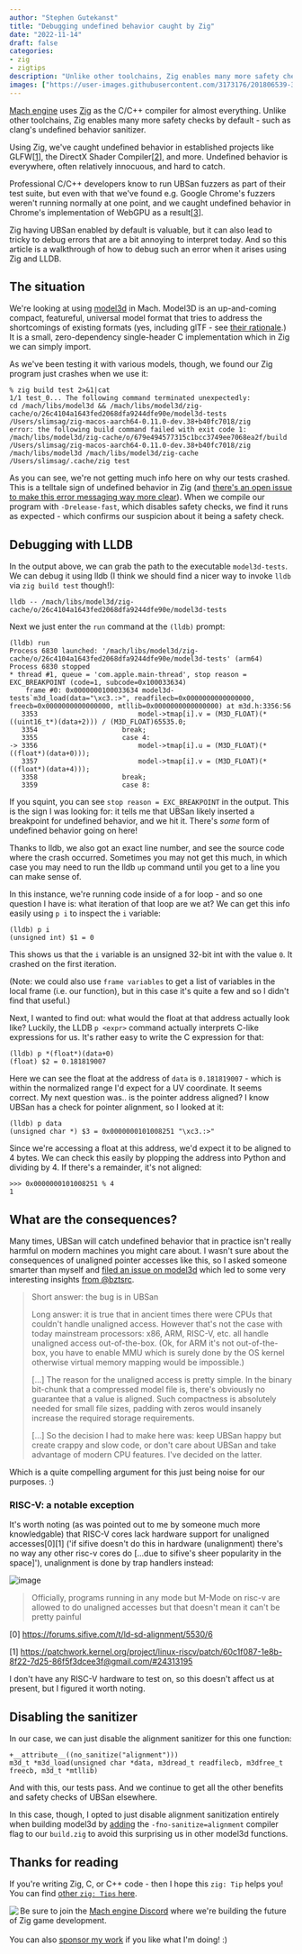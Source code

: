 ```yaml
---
author: "Stephen Gutekanst"
title: "Debugging undefined behavior caught by Zig"
date: "2022-11-14"
draft: false
categories:
- zig
- zigtips
description: "Unlike other toolchains, Zig enables many more safety checks by default. We've caught undefined behavior in GLFW, the DirectX Shader Comppiler, and Google Chrome's WebGPU implementation as a result. But debugging these situations can be a bit tricky sometimes, so here's a walkthrough of how to debug such an error using Zig and LLDB."
images: ["https://user-images.githubusercontent.com/3173176/201806539-3dfa8d41-60d9-4b4f-ba14-9aa0012a0007.png"]
---
```


[Mach engine](https://machengine.org/) uses [Zig](https://ziglang.org) as the C/C++ compiler for almost everything. Unlike other toolchains, Zig enables many more safety checks by default - such as clang's undefined behavior sanitizer.

Using Zig, we've caught undefined behavior in established projects like GLFW[[1](/2021/perfecting-glfw-for-zig-and-finding-undefined-behavior/)], the DirectX Shader Compiler[[2](https://github.com/microsoft/DirectXShaderCompiler/pull/4178#discussion_r780733405)], and more. Undefined behavior is everywhere, often relatively innocuous, and hard to catch.

Professional C/C++ developers know to run UBSan fuzzers as part of their test suite, but even with that we've found e.g. Google Chrome's fuzzers weren't running normally at one point, and we caught undefined behavior in Chrome's implementation of WebGPU as a result[[3](https://dawn-review.googlesource.com/c/dawn/+/87380)].

Zig having UBSan enabled by default is valuable, but it can also lead to tricky to debug errors that are a bit annoying to interpret today. And so this article is a walkthrough of how to debug such an error when it arises using Zig and LLDB.

## The situation

We're looking at using [model3d](https://bztsrc.gitlab.io/model3d/) in Mach. Model3D is an up-and-coming compact, featureful, universal model format that tries to address the shortcomings of existing formats (yes, including glTF - see [their rationale](https://gitlab.com/bztsrc/model3d/#rationale).) It is a small, zero-dependency single-header C implementation which in Zig we can simply import.

As we've been testing it with various models, though, we found our Zig program just crashes when we use it:

```
% zig build test 2>&1|cat
1/1 test_0... The following command terminated unexpectedly:
cd /mach/libs/model3d && /mach/libs/model3d/zig-cache/o/26c4104a1643fed2068dfa9244dfe90e/model3d-tests /Users/slimsag/zig-macos-aarch64-0.11.0-dev.38+b40fc7018/zig 
error: the following build command failed with exit code 1:
/mach/libs/model3d/zig-cache/o/679e494577315c1bcc3749ee7068ea2f/build /Users/slimsag/zig-macos-aarch64-0.11.0-dev.38+b40fc7018/zig /mach/libs/model3d /mach/libs/model3d/zig-cache /Users/slimsag/.cache/zig test
```

As you can see, we're not getting much info here on why our tests crashed. This is a telltale sign of undefined behavior in Zig (and [there's an open issue to make this error messaging way more clear](https://github.com/ziglang/zig/issues/5163)). When we compile our program with `-Drelease-fast`, which disables safety checks, we find it runs as expected - which confirms our suspicion about it being a safety check.

## Debugging with LLDB

In the output above, we can grab the path to the executable `model3d-tests`. We can debug it using lldb (I think we should find a nicer way to invoke `lldb` via `zig build test` though!):

```
lldb -- /mach/libs/model3d/zig-cache/o/26c4104a1643fed2068dfa9244dfe90e/model3d-tests
```

Next we just enter the `run` command at the `(lldb)` prompt:

```
(lldb) run
Process 6830 launched: '/mach/libs/model3d/zig-cache/o/26c4104a1643fed2068dfa9244dfe90e/model3d-tests' (arm64)
Process 6830 stopped
* thread #1, queue = 'com.apple.main-thread', stop reason = EXC_BREAKPOINT (code=1, subcode=0x100033634)
    frame #0: 0x0000000100033634 model3d-tests`m3d_load(data="\xc3.:>", readfilecb=0x0000000000000000, freecb=0x0000000000000000, mtllib=0x0000000000000000) at m3d.h:3356:56
   3353	                        model->tmap[i].v = (M3D_FLOAT)(*((uint16_t*)(data+2))) / (M3D_FLOAT)65535.0;
   3354	                    break;
   3355	                    case 4:
-> 3356	                        model->tmap[i].u = (M3D_FLOAT)(*((float*)(data+0)));
   3357	                        model->tmap[i].v = (M3D_FLOAT)(*((float*)(data+4)));
   3358	                    break;
   3359	                    case 8:
```

If you squint, you can see `stop reason = EXC_BREAKPOINT` in the output. This is the sign I was looking for: it tells me that UBSan likely inserted a breakpoint for undefined behavior, and we hit it. There's _some_ form of undefined behavior going on here!

Thanks to lldb, we also got an exact line number, and see the source code where the crash occurred. Sometimes you may not get this much, in which case you may need to run the lldb `up` command until you get to a line you can make sense of.

In this instance, we're running code inside of a for loop - and so one question I have is: what iteration of that loop are we at? We can get this info easily using `p i` to inspect the `i` variable:

```
(lldb) p i
(unsigned int) $1 = 0
```

This shows us that the `i` variable is an unsigned 32-bit int with the value `0`. It crashed on the first iteration.

(Note: we could also use `frame variables` to get a list of variables in the local frame (i.e. our function), but in this case it's quite a few and so I didn't find that useful.)

Next, I wanted to find out: what would the float at that address actually look like? Luckily, the LLDB `p <expr>` command actually interprets C-like expressions for us. It's rather easy to write the C expression for that:

```
(lldb) p *(float*)(data+0)
(float) $2 = 0.181819007
```

Here we can see the float at the address of `data` is `0.181819007` - which is within the normalized range I'd expect for a UV coordinate. It seems correct. My next question was.. is the pointer address aligned? I know UBSan has a check for pointer alignment, so I looked at it:

```
(lldb) p data
(unsigned char *) $3 = 0x0000000101008251 "\xc3.:>"
```

Since we're accessing a float at this address, we'd expect it to be aligned to 4 bytes. We can check this easily by plopping the address into Python and dividing by 4. If there's a remainder, it's not aligned:

```
>>> 0x0000000101008251 % 4
1
```

## What are the consequences?

Many times, UBSan will catch undefined behavior that in practice isn't really harmful on modern machines you might care about. I wasn't sure about the consequences of unaligned pointer accesses like this, so I asked someone smarter than myself and [filed an issue on model3d](https://gitlab.com/bztsrc/model3d/-/issues/19) which led to some very interesting insights [from @bztsrc](https://gitlab.com/bztsrc/model3d/-/issues/19#note_1171783061).

> Short answer: the bug is in UBSan
>
> Long answer: it is true that in ancient times there were CPUs that couldn't handle unaligned access. However that's not the case with today mainstream processors: x86, ARM, RISC-V, etc. all handle unaligned access out-of-the-box. (Ok, for ARM it's not out-of-the-box, you have to enable MMU which is surely done by the OS kernel otherwise virtual memory mapping would be impossible.)
>
> [...] The reason for the unaligned access is pretty simple. In the binary bit-chunk that a compressed model file is, there's obviously no guarantee that a value is aligned. Such compactness is absolutely needed for small file sizes, padding with zeros would insanely increase the required storage requirements.
>
> [...] So the decision I had to make here was: keep UBSan happy but create crappy and slow code, or don't care about UBSan and take advantage of modern CPU features. I've decided on the latter.

Which is a quite compelling argument for this just being noise for our purposes. :)

### RISC-V: a notable exception

It's worth noting (as was pointed out to me by someone much more knowledgable) that RISC-V cores lack hardware support for unaligned accesses[0][1] ('if sifive doesn't do this in hardware (unalignment) there's no way any other risc-v cores do [...due to sifive's sheer popularity in the space]'), unalignment is done by trap handlers instead:

![image](https://user-images.githubusercontent.com/3173176/201804903-5584f318-5832-4c76-9f1a-45a32ce10348.png)

> Officially, programs running in any mode but M-Mode on risc-v are allowed to do unaligned accesses but that doesn't mean it can't be pretty painful

[0] https://forums.sifive.com/t/ld-sd-alignment/5530/6

[1] https://patchwork.kernel.org/project/linux-riscv/patch/60c1f087-1e8b-8f22-7d25-86f5f3dcee3f@gmail.com/#24313195

I don't have any RISC-V hardware to test on, so this doesn't affect us at present, but I figured it worth noting.

## Disabling the sanitizer

In our case, we can just disable the alignment sanitizer for this one function:

```
+__attribute__((no_sanitize("alignment")))
m3d_t *m3d_load(unsigned char *data, m3dread_t readfilecb, m3dfree_t freecb, m3d_t *mtllib)
```

And with this, our tests pass. And we continue to get all the other benefits and safety checks of UBSan elsewhere.

In this case, though, I opted to just disable alignment sanitization entirely when building model3d by [adding](https://github.com/hexops/mach/commit/c96ff64958c241249041856a8ea0e8a4349050a6) the `-fno-sanitize=alignment` compiler flag to our `build.zig` to avoid this surprising us in other model3d functions.

## Thanks for reading

If you're writing Zig, C, or C++ code - then I hope this `zig: Tip` helps you! You can find [other `zig: Tips` here](/categories/zigtips/).

<img align="left" style="max-height: 150px;" src="https://user-images.githubusercontent.com/3173176/187348488-0b52e87d-3a48-421c-9402-be78e32b5a20.png"></img>
Be sure to join the [Mach engine Discord](https://discord.gg/XNG3NZgCqp) where we're building the future of Zig game development.
<br><br>
You can also [sponsor my work](https://github.com/sponsors/slimsag) if you like what I'm doing! :)
